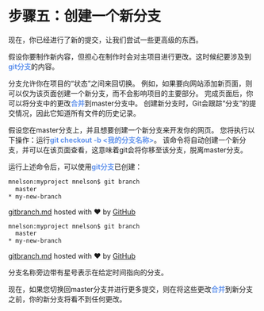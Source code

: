 # 步骤五：创建一个新分支

现在，你已经进行了新的提交，让我们尝试一些更高级的东西。

假设你要制作新内容，但担心在制作时会对主项目进行更改。这时候纪要涉及到<font color="#6495ED">**git分支**</font>的内容。

分支允许你在项目的“状态”之间来回切换。 例如，如果要向网站添加新页面，则可以仅为该页面创建一个新分支，而不会影响项目的主要部分。 完成页面后，你可以将分支中的更改<font color="#6495ED">**合并**</font>到master分支中。 创建新分支时，Git会跟踪“分支”的提交情况，因此它知道所有文件的历史记录。

假设您在master分支上，并且想要创建一个新分支来开发你的网页。 您将执行以下操作：运行<font color="#6495ED">**git checkout -b <我的分支名称>**</font>。 该命令将自动创建一个新分支，并可以在该页面查看，这意味着git会将你移至该分支，脱离master分支。

运行上述命令后，可以使用<font color="#6495ED">**git分支**</font>已创建：

```html
mnelson:myproject mnelson$ git branch
  master
* my-new-branch
```

[gitbranch.md](https://gist.github.com/cubeton/fa25a25f322a2cd5f405#file-gitbranch-md) hosted with ❤ by [GitHub](https://github.com) 

```html
mnelson:myproject mnelson$ git branch
  master
* my-new-branch
```

 [gitbranch.md](https://gist.github.com/cubeton/fa25a25f322a2cd5f405#file-gitbranch-md) hosted with ❤ by [GitHub](https://github.com) 

分支名称旁边带有星号表示在给定时间指向的分支。

现在，如果您切换回master分支并进行更多提交，则在将这些更改<font color="#6495ED">**合并**</font>到新分支之前，你的新分支将看不到任何更改。